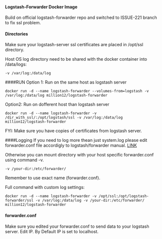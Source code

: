 #### Logstash-Forwarder Docker Image
Build on official logstash-forwarder repo and switched to ISSUE-221 branch to fix ssl problem. 

#### Directories
Make sure your logstash-server ssl certificates are placed in /opt/ssl directory. 

Host OS log directory need to be shared with the docker container into /data/logs:

`-v /var/log:/data/log`


####RUN
Option 1: Run on the same host as logstash server

`docker run -d --name logstash-forwarder --volumes-from=logstash -v /var/log:/data/log million12/logstash-forwarder`

Option2: Run on dofferent host than logstash server 

`docker run -d --name logstash-forwarder -v /dir_with_ssl/:/opt/logstash/ssl -v /var/log:/data/log million12/logstash-forwarder`

FYI: Make sure you have copies of certificates from logstash server. 

####Logging
If you need to log more thean just system.log please edit forwarder.conf file accordigly to logstash/forwarder manual. <a href="http://logstash.net/docs/1.4.2/">LINK</a>

Otherwise you can mount directory with your host specific forwarder.conf using command -v.

`-v /your-dir:/etc/forwarder/`

Remember to use exact name (forwarder.conf). 

Full command with custom log settings:

`docker run -d --name logstash-forwarder -v /opt/ssl:/opt/logstash-forwarder/ssl -v /var/log:/data/log -v /your-dir:/etc/forwarder/ million12/logstash-forwarder`

#### forwarder.conf
Make sure you edited your forwarder.conf to send data to your logstash server. Edit IP. 
By Default IP is set to localhost.

